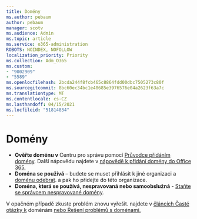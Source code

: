 ```yaml
---
title: Domény
ms.author: pebaum
author: pebaum
manager: scotv
ms.audience: Admin
ms.topic: article
ms.service: o365-administration
ROBOTS: NOINDEX, NOFOLLOW
localization_priority: Priority
ms.collection: Adm_O365
ms.custom:
- "9002909"
- "5589"
ms.openlocfilehash: 2bcda244f8fcb465c8864fdd00dbc7505273c80f
ms.sourcegitcommit: 8bc60ec34bc1e40685e3976576e04a2623f63a7c
ms.translationtype: MT
ms.contentlocale: cs-CZ
ms.lasthandoff: 04/15/2021
ms.locfileid: "51814834"
---
```

# <a name="domains"></a>Domény

- **Ověřte doménu v** Centru pro správu pomocí [Průvodce přidáním domény](https://admin.microsoft.com/Adminportal#/Domains/Wizard). Další nápovědu najdete v [nápovědě k přidání domény do Office 365.](https://docs.microsoft.com/microsoft-365/admin/setup/add-domain?view=o365-worldwide)
- **Doména se používá** – budete se muset přihlásit k jiné organizaci a [doménu odebrat](https://docs.microsoft.com/microsoft-365/admin/get-help-with-domains/remove-a-domain?view=o365-worldwide). a pak ho přidejte do této organizace.
- **Doména, která se používá, nespravovaná nebo samoobslužná**  -  [Staňte se správcem nespravované domény](https://docs.microsoft.com/azure/active-directory/users-groups-roles/domains-admin-takeover).

V opačném případě zkuste problém znovu vyřešit. najdete v [článcích Časté otázky k](https://docs.microsoft.com/microsoft-365/admin/setup/domains-faq?view=o365-worldwide) doménám [nebo Řešení problémů s doménami.](https://docs.microsoft.com/microsoft-365/admin/get-help-with-domains/find-and-fix-issues?view=o365-worldwide)
